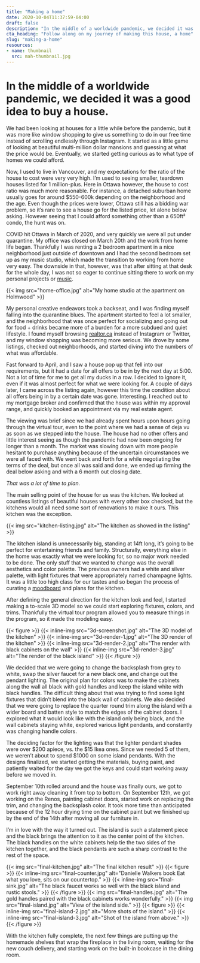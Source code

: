 ```yaml
---
title: "Making a home"
date: 2020-10-04T11:37:59-04:00
draft: false
description: "In the middle of a worldwide pandemic, we decided it was a good idea to buy a house."
cta_heading: "Follow along on my journey of making this house, a home"
slug: "making-a-home"
resources:
- name: thumbnail
  src: mah-thumbnail.jpg
---
```


# In the middle of a worldwide pandemic, we decided it was a good idea to buy a house.
We had been looking at houses for a little while before the pandemic, but it was more like window shopping to give us something to do in our free time instead of scrolling endlessly through Instagram. It started as a little game of looking at beautiful multi-million dollar mansions and guessing at what the price would be. Eventually, we started getting curious as to what type of homes we could afford.

Now, I used to live in Vancouver, and my expectations for the ratio of the house to cost were very very high. I’m used to seeing smaller, teardown houses listed for 1 million-plus. Here in Ottawa however, the house to cost ratio was much more reasonable. For instance, a detached suburban home usually goes for around $550-600k depending on the neighborhood and the age. Even though the prices were lower, Ottawa still has a bidding war problem, so it’s rare to see a house go for the listed price, let alone below asking. However seeing that I could afford something other than a 650ft² condo, the hunt was on.

COVID hit Ottawa in March of 2020, and very quickly we were all put under quarantine. My office was closed on March 20th and the work from home life began. Thankfully I was renting a 2 bedroom apartment in a nice neighborhood just outside of downtown and I had the second bedroom set up as my music studio, which made the transition to working from home very easy. The downside in that, however, was that after sitting at that desk for the whole day, I was not so eager to continue sitting there to work on my personal projects or [music](https://coveomusic.com).

{{< img src="home-office.jpg" alt="My home studio at the apartment on Holmwood" >}}

My personal creative endeavors took a backseat, and I was finding myself falling into the quarantine blues. The apartment started to feel a lot smaller, and the neighborhood that was once perfect for socializing and going out for food + drinks became more of a burden for a more subdued and quiet lifestyle. I found myself browsing [realtor.ca](https://realtor.ca) instead of Instagram or Twitter, and my window shopping was becoming more serious. We drove by some listings, checked out neighborhoods, and started diving into the numbers of what was affordable.

Fast forward to April, and I saw a house pop up that fell into our requirements, but it had a date for all offers to be in by the next day at 5:00. Not a lot of time for me to get all my ducks in a row. I decided to ignore it, even if it was almost perfect for what we were looking for. A couple of days later, I came across the listing again, however this time the condition about all offers being in by a certain date was gone. Interesting. I reached out to my mortgage broker and confirmed that the house was within my approval range, and quickly booked an appointment via my real estate agent.

The viewing was brief since we had already spent hours upon hours going through the virtual tour, even to the point where we had a sense of deja vu as soon as we stepped into the house. The house had no other offers and little interest seeing as though the pandemic had now been ongoing for longer than a month. The market was slowing down with more people hesitant to purchase anything because of the uncertain circumstances we were all faced with. We went back and forth for a while negotiating the terms of the deal, but once all was said and done, we ended up firming the deal below asking and with a 6 month out closing date. 

_That was a lot of time to plan._

The main selling point of the house for us was the kitchen. We looked at countless listings of beautiful houses with every other box checked, but the kitchens would all need some sort of renovations to make it ours. This kitchen was the exception.

{{< img src="kitchen-listing.jpg" alt="The kitchen as showed in the listing" >}}

The kitchen island is unnecessarily big, standing at 14ft long, it’s going to be perfect for entertaining friends and family. Structurally, everything else in the home was exactly what we were looking for, so no major work needed to be done. The only stuff that we wanted to change was the overall aesthetics and color palette. The previous owners had a white and silver palette, with light fixtures that were appropriately named champagne lights. It was a little too high class for our tastes and so began the process of curating a [moodboard](https://www.pinterest.ca/connellmccarthy/home/kitchen/) and plans for the kitchen.

After defining the general direction for the kitchen look and feel, I started making a to-scale 3D model so we could start exploring fixtures, colors, and trims. Thankfully the virtual tour program allowed you to measure things in the program, so it made the modeling easy.

{{< figure >}}
  {{< inline-img src="3d-screenshot.jpg" alt="The 3D model of the kitchen" >}}
  {{< inline-img src="3d-render-1.jpg" alt="The 3D render of the kitchen" >}}
  {{< inline-img src="3d-render-2.jpg" alt="The render with black cabinets on the wall" >}}
  {{< inline-img src="3d-render-3.jpg" alt="The render of the black island" >}}
{{< /figure >}}

We decided that we were going to change the backsplash from grey to white, swap the silver faucet for a new black one, and change out the pendant lighting. The original plan for colors was to make the cabinets along the wall all black with gold handles and keep the island white with black handles. The difficult thing about that was trying to find some light fixtures that didn’t blend into the black wall of cabinets. We also decided that we were going to replace the quarter round trim along the island with a wider board and batten style to match the edges of the cabinet doors. I explored what it would look like with the island only being black, and the wall cabinets staying white, explored various light pendants, and constantly was changing handle colors.

The deciding factor for the lighting was that the lighter pendant shades were over $200 apiece, vs. the $15 Ikea ones. Since we needed 5 of them, we weren’t about to spend $1000 on some island pendants. With the designs finalized, we started getting the materials, buying paint, and patiently waited for the day we got the keys and could start working away before we moved in.

September 10th rolled around and the house was finally ours, we got to work right away cleaning it from top to bottom. On September 12th, we got working on the Renos, painting cabinet doors, started work on replacing the trim, and changing the backsplash color. It took more time than anticipated because of the 12 hour drying time on the cabinet paint but we finished up by the end of the 14th after moving all our furniture in.

I’m in love with the way it turned out. The island is such a statement piece and the black brings the attention to it as the center point of the kitchen. The black handles on the white cabinets help tie the two sides of the kitchen together, and the black pendants are such a sharp contrast to the rest of the space.

{{< img src="final-kitchen.jpg" alt="The final kitchen result" >}}
{{< figure >}}
  {{< inline-img src="final-counter.jpg" alt="Danielle Walkers book Eat what you love, sits on our countertop." >}}
  {{< inline-img src="final-sink.jpg" alt="The black faucet works so well with the black island and rustic stools." >}}
{{< /figure >}}
{{< img src="final-handles.jpg" alt="The gold handles paired with the black cabinets works wonderfully." >}}
{{< img src="final-island.jpg" alt="View of the island side." >}}
{{< figure >}}
  {{< inline-img src="final-island-2.jpg" alt="More shots of the island." >}}
  {{< inline-img src="final-island-3.jpg" alt="Shot of the island from above." >}}
{{< /figure >}}

With the kitchen fully complete, the next few things are putting up the homemade shelves that wrap the fireplace in the living room, waiting for the new couch delivery, and starting work on the built-in bookcase in the dining room.
